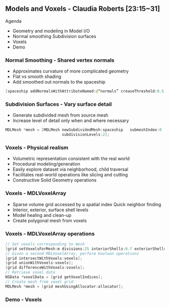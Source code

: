## Models and Voxels - Claudia Roberts [23:15~31]

Agenda

* Geometry and modeling in Model I/O
* Normal smoothing Subdivision surfaces
* Voxels
* Demo


### Normal Smoothing - Shared vertex normals

* Approximates curvature of more complicated geometry
* Flat vs smooth shading
* Add smoothed out normals to the spaceship

```swift
[spaceship addNormalsWithAttributeNamed:@“normals” creaseThreshold:0.5];
```

### Subdivision Surfaces - Vary surface detail

* Generate subdivided mesh from source mesh
* Increase level of detail only when and where necessary

```swift
MDLMesh *mesh = [MDLMesh newSubdividedMesh:spaceship   submeshIndex:0
                         subdivisionLevels:2];
```

### Voxels - Physical realism

* Volumetric representation consistent with the real world
* Procedural modeling/generation
* Easily explore dataset via neighborhood, child traversal
* Facilitates real-world operations like slicing and cutting
* Constructive Solid Geometry operations


### Voxels - MDLVoxelArray

* Sparse volume grid accessed by a spatial index Quick neighbor finding
* Interior, exterior, surface shell levels
* Model healing and clean-up
* Create polygonal mesh from voxels


### Voxels - MDLVoxelArray operations

```swift
// Set voxels corresponding to mesh
[grid setVoxelsForMesh:m divisions:25 interiorShells:0.f exteriorShells:0.f];
// Given a second MDLVoxelArray, perform boolean operations
[grid intersectWithVoxels:voxels];
[grid unionWithVoxels:voxels];
[grid differenceWithVoxels:voxels];
// Retrieve voxel data
NSData *voxelData = [grid getVoxelIndices];
// Create mesh from voxel grid
MDLMesh *mesh = [grid meshUsingAllocator:allocator];
```

### Demo - Voxels
